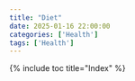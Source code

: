 ```yaml
---
title: "Diet"
date: 2025-01-16 22:00:00
categories: ['Health']
tags: ['Health']
---
```

{% include toc title="Index" %}
